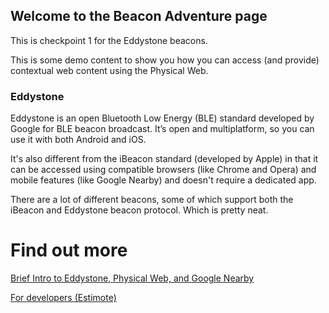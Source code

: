 ## Welcome to the Beacon Adventure page

This is checkpoint 1 for the Eddystone beacons. 

This is some demo content to show you how you can access (and provide) contextual web content using the Physical Web. 

### Eddystone

Eddystone is an open Bluetooth Low Energy (BLE) standard developed by Google for BLE beacon broadcast. It’s open and multiplatform, so you can use it with both Android and iOS. 

It's also different from the iBeacon standard (developed by Apple) in that it can be accessed using compatible browsers (like Chrome and Opera) and mobile features (like Google Nearby) and doesn't require a dedicated app. 

There are a lot of different beacons, some of which support both the iBeacon and Eddystone beacon protocol. Which is pretty neat. 

# Find out more 

[Brief Intro to Eddystone, Physical Web, and Google Nearby](https://www.endertechnology.com/blog/brief-intro-to-eddystone-physical-web-and-google-nearby) 

[For developers (Estimote)](http://developer.estimote.com/eddystone/) 
```
